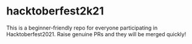 # hacktoberfest2k21
 This is a beginner-friendly repo for everyone participating in Hacktoberfest2021. Raise genuine PRs and they will be merged quickly!
